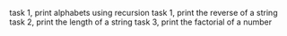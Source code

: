 task 1, print alphabets using recursion
task 1, print the reverse of a string
task 2, print the length of a string
task 3, print the factorial of a number
